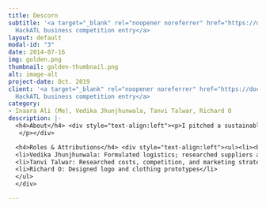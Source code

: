 ```yaml
---
title: Descorn
subtitle: '<a target="_blank" rel="noopener noreferrer" href="https://docs.google.com/presentation/d/1E8TpzwORK9eYk77Vx2On0DY7LHoriMYMDQtAU1tyNiA/edit?usp=sharing">Emory
  HackATL business competition entry</a>                                '
layout: default
modal-id: "3"
date: 2014-07-16
img: golden.png
thumbnail: golden-thumbnail.png
alt: image-alt
project-date: Oct. 2019
client: '<a target="_blank" rel="noopener noreferrer" href="https://docs.google.com/presentation/d/1E8TpzwORK9eYk77Vx2On0DY7LHoriMYMDQtAU1tyNiA/edit?usp=sharing">Emory
  HackATL business competition entry</a>                                '
category:
- Inaara Ali (Me), Vedika Jhunjhunwala, Tanvi Talwar, Richard O
description: |-
  <h4>About</h4> <div style="text-align:left"><p>I pitched a sustainable start-up idea named <i>Descorn</i> in a team for the <i>Emory HackATL</i> business competition.<i>Descorn</i> combines "design" with "corn." Our mission statement was to create a line of sustainable clothing out of a fine fabric derived from corn to tackle the issues of toxic waste generation from the fashion industry and the problem of overproduction of corn in the country.
   </p></div>

  <h4>Roles & Attributions</h4> <div style="text-align:left"><ul><li><b>Inaara Ali (me):</b> Analyzed market size, projected revenue, and researched consumer behavior and corn overproduction problem; devised project idea <a target="_blank" rel="noopener noreferrer" href="https://docs.google.com/presentation/d/1iOuEek2V9ca8l9wTbK-dfOVqLQO_4qIH8L1gtVCRB4E/edit?usp=sharing"><b>See my revenue-analysis slides in particular here</b></a></li>
  <li>Vedika Jhunjhunwala: Formulated logistics; researched suppliers and manufacturing units </li>
  <li>Tanvi Talwar: Researched costs, competition, and marketing strategy </li>
  <li>Richard O: Designed logo and clothing prototypes</li>
  </ul>
  </div>

---
```

